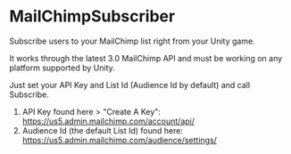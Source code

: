 # MailChimpSubscriber
Subscribe users to your MailChimp list right from your Unity game.

It works through the latest 3.0 MailChimp API and must be working on any platform supported by Unity.

Just set your API Key and List Id (Audience Id by default) and call Subscribe.
1. API Key found here > "Create A Key": 
https://us5.admin.mailchimp.com/account/api/
2. Audience Id (the default List Id) found here: 
https://us5.admin.mailchimp.com/audience/settings/ 
